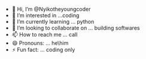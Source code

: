 - 👋 Hi, I’m @Nyikotheyoungcoder
- 👀 I’m interested in ...coding
- 🌱 I’m currently learning ... python
- 💞️ I’m looking to collaborate on ... building softwares
- 📫 How to reach me ... call
- 😄 Pronouns: ... he\him
- ⚡ Fun fact: ... coding only

<!---
Nyikotheyoungcoder/Nyikotheyoungcoder is a ✨ special ✨ repository because its `README.md` (this file) appears on your GitHub profile.
You can click the Preview link to take a look at your changes.
--->
